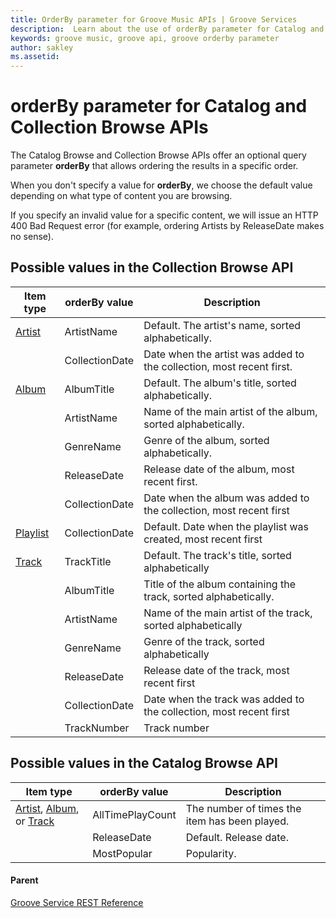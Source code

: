 ```yaml
---
title: OrderBy parameter for Groove Music APIs | Groove Services
description:  Learn about the use of orderBy parameter for Catalog and Collection Browse APIs.
keywords: groove music, groove api, groove orderby parameter
author: sakley
ms.assetid: 
---
```


# orderBy parameter for Catalog and Collection Browse APIs
The Catalog Browse and Collection Browse APIs offer an optional query parameter **orderBy** that allows ordering the results in a specific order.

When you don't specify a value for **orderBy**, we choose the default value depending on what type of content you are browsing.

If you specify an invalid value for a specific content, we will issue an HTTP 400 Bad Request error (for example, ordering Artists by ReleaseDate makes no sense).

## Possible values in the Collection Browse API
| **Item type**                                   | **orderBy value** | **Description**                                                      |
|-------------------------------------------------|-------------------|----------------------------------------------------------------------|
| [Artist](JSON-Artist.md)                        | ArtistName        | Default. The artist's name, sorted alphabetically.                   |
|                                                 | CollectionDate    | Date when the artist was added to the collection, most recent first. |
| [Album](JSON-Album.md)                          | AlbumTitle        | Default. The album's title, sorted alphabetically.                   |
|                                                 | ArtistName        | Name of the main artist of the album, sorted alphabetically.         |
|                                                 | GenreName         | Genre of the album, sorted alphabetically.                           |
|                                                 | ReleaseDate       | Release date of the album, most recent first.                        |
|                                                 | CollectionDate    | Date when the album was added to the collection, most recent first   |
| [Playlist](JSON-Playlist.md)                    | CollectionDate    | Default. Date when the playlist was created, most recent first       |
| [Track](JSON-Track.md)                          | TrackTitle        | Default. The track's title, sorted alphabetically                    |
|                                                 | AlbumTitle        | Title of the album containing the track, sorted alphabetically.      |
|                                                 | ArtistName        | Name of the main artist of the track, sorted alphabetically          |
|                                                 | GenreName         | Genre of the track, sorted alphabetically                            |
|                                                 | ReleaseDate       | Release date of the track, most recent first                         |
|                                                 | CollectionDate    | Date when the track was added to the collection, most recent first   |
|                                                 | TrackNumber       | Track number                                                         |

## Possible values in the Catalog Browse API
| **Item type**                                                                  | **orderBy value** | **Description**                               |
|--------------------------------------------------------------------------------|-------------------|-----------------------------------------------|
| [Artist](JSON-Artist.md), [Album](JSON-Album.md), or [Track](JSON-Track.md)    | AllTimePlayCount  | The number of times the item has been played. |
|                                                                                | ReleaseDate       | Default. Release date.                        |
|                                                                                | MostPopular       | Popularity.                                   |

#### Parent
[Groove Service REST Reference](overview.md)

